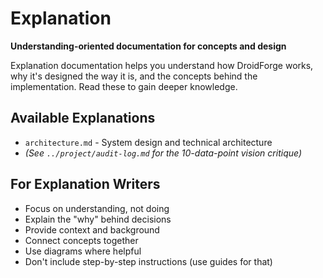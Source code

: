 # Explanation

**Understanding-oriented documentation for concepts and design**

Explanation documentation helps you understand how DroidForge works, why it's designed the way it is, and the concepts behind the implementation. Read these to gain deeper knowledge.

## Available Explanations

- `architecture.md` - System design and technical architecture
- _(See `../project/audit-log.md` for the 10-data-point vision critique)_

## For Explanation Writers

- Focus on understanding, not doing
- Explain the "why" behind decisions
- Provide context and background
- Connect concepts together
- Use diagrams where helpful
- Don't include step-by-step instructions (use guides for that)
